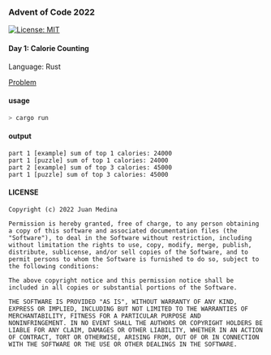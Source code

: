 ### Advent of Code 2022

[![License: MIT](https://img.shields.io/badge/License-MIT-yellow.svg)](https://opensource.org/licenses/MIT)

#### Day 1: Calorie Counting

Language: Rust

[Problem](https://adventofcode.com/2022/day/1)

#### usage 

```bash
> cargo run
```

#### output

```
part 1 [example] sum of top 1 calories: 24000
part 1 [puzzle] sum of top 1 calories: 24000
part 2 [example] sum of top 3 calories: 45000
part 1 [puzzle] sum of top 3 calories: 45000
```

#### LICENSE

```
Copyright (c) 2022 Juan Medina

Permission is hereby granted, free of charge, to any person obtaining
a copy of this software and associated documentation files (the
"Software"), to deal in the Software without restriction, including
without limitation the rights to use, copy, modify, merge, publish,
distribute, sublicense, and/or sell copies of the Software, and to
permit persons to whom the Software is furnished to do so, subject to
the following conditions:

The above copyright notice and this permission notice shall be
included in all copies or substantial portions of the Software.

THE SOFTWARE IS PROVIDED "AS IS", WITHOUT WARRANTY OF ANY KIND,
EXPRESS OR IMPLIED, INCLUDING BUT NOT LIMITED TO THE WARRANTIES OF
MERCHANTABILITY, FITNESS FOR A PARTICULAR PURPOSE AND
NONINFRINGEMENT. IN NO EVENT SHALL THE AUTHORS OR COPYRIGHT HOLDERS BE
LIABLE FOR ANY CLAIM, DAMAGES OR OTHER LIABILITY, WHETHER IN AN ACTION
OF CONTRACT, TORT OR OTHERWISE, ARISING FROM, OUT OF OR IN CONNECTION
WITH THE SOFTWARE OR THE USE OR OTHER DEALINGS IN THE SOFTWARE.
```
